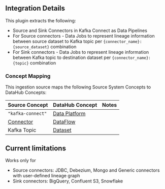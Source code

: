 ## Integration Details

This plugin extracts the following:

- Source and Sink Connectors in Kafka Connect as Data Pipelines
- For Source connectors - Data Jobs to represent lineage information between source dataset to Kafka topic per `{connector_name}:{source_dataset}` combination
- For Sink connectors - Data Jobs to represent lineage information between Kafka topic to destination dataset per `{connector_name}:{topic}` combination

### Concept Mapping

This ingestion source maps the following Source System Concepts to DataHub Concepts:

| Source Concept              | DataHub Concept                                               | Notes                                                                       |
| --------------------------- | ------------------------------------------------------------- | --------------------------------------------------------------------------- |
| `"kafka-connect"`                 | [Data Platform](https://datahubproject.io/docs/generated/metamodel/entities/dataPlatform/)     |                                                                             |
| [Connector](https://kafka.apache.org/documentation/#connect_connectorsandtasks)         | [DataFlow](https://datahubproject.io/docs/generated/metamodel/entities/dataflow/)                | |
| Kafka Topic         | [Dataset](https://datahubproject.io/docs/generated/metamodel/entities/dataset/)                | |

## Current limitations

Works only for

- Source connectors: JDBC, Debezium, Mongo and Generic connectors with user-defined lineage graph
- Sink connectors: BigQuery, Confluent S3, Snowflake
